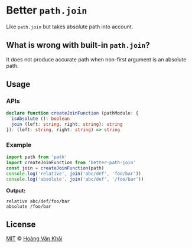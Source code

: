 # Better `path.join`

Like `path.join` but takes absolute path into account.

## What is wrong with built-in `path.join`?

It does not produce accurate path when non-first argument is an absolute path.

## Usage

### APIs

```typescript
declare function createJoinFunction (pathModule: {
  isAbsolute (): boolean
  join (left: string, right: string): string
}): (left: string, right: string) => string
```

### Example

```javascript
import path from 'path'
import createJoinFunction from 'better-path-join'
const join = createJoinFunction(path)
console.log('relative', join('abc/def', 'foo/bar'))
console.log('absolute', join('abc/def', '/foo/bar'))
```

**Output:**

```
relative abc/def/foo/bar
absolute /foo/bar
```

## License

[MIT](https://git.io/fxKXN) © [Hoàng Văn Khải](https://github.com/KSXGitHub)
